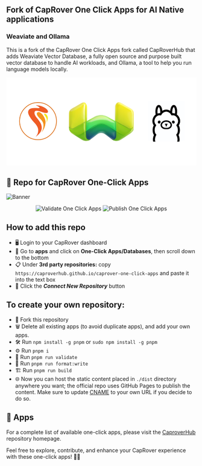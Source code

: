 ## Fork of CapRover One Click Apps for AI Native applications

### Weaviate and Ollama

This is a fork of the CapRover One Click Apps fork called CapRoverHub that adds Weaviate Vector Database, a fully open source and purpose built vector database to handle AI workloads, and Ollama, a tool to help you run language models locally.

![CapRover, Weaviate, and Ollama](public/v4/logos/caprover_weaviate_and_ollama.png)


## 🚀 Repo for CapRover One-Click Apps

![Banner](https://github.com/caproverhub/caprover-one-click-apps/assets/73314940/f24092a5-9239-475d-9337-3b3222a3686e)

<p align="center">
  <img src="https://github.com/caproverhub/caprover-one-click-apps/actions/workflows/validate_apps.yml/badge.svg?event=push" alt="Validate One Click Apps"></img>
  <img src="https://github.com/caproverhub/caprover-one-click-apps/actions/workflows/deploy.yml/badge.svg?event=push" alt="Publish One Click Apps"></img>
</p>

## How to add this repo

- 🖥️ Login to your CapRover dashboard
- 📲 Go to **apps** and click on **One-Click Apps/Databases**, then scroll down to the bottom
- 📋 Under **3rd party repositories:** copy `https://caproverhub.github.io/caprover-one-click-apps` and paste it into the text box
- 🔄 Click the **_Connect New Repository_** button


## To create your own repository:

- 🍴 Fork this repository
- 🗑️ Delete all existing apps (to avoid duplicate apps), and add your own apps.
- 🛠️ Run `npm install -g pnpm` or `sudo npm install -g pnpm`
- ⚙️ Run `pnpm i`
- 🧪 Run `pnpm run validate`
- 📝 Run `pnpm run format:write`
- 🏗️ Run `pnpm run build` 
- 🌐 Now you can host the static content placed in `./dist` directory anywhere you want; the official repo uses GitHub Pages to publish the content. Make sure to update [CNAME](https://github.com/caproverhub/caprover-one-click-apps/blob/master/public/CNAME) to your own URL if you decide to do so.

## 🚀 Apps

For a complete list of available one-click apps, please visit the [CaproverHub](https://caproverhub.github.io/caprover-one-click-apps/) repository homepage.

Feel free to explore, contribute, and enhance your CapRover experience with these one-click apps! 🚢✨
